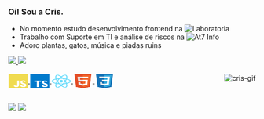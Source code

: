 ### Oi! Sou a Cris.

  - No momento estudo desenvolvimento frontend na ![Laboratoria](https://laboratoria.la/)
  - Trabalho com Suporte em TI e análise de riscos na ![At7 Info](https://at7.info/)
  - Adoro plantas, gatos, música e piadas ruins
  
 <div>
  <a href="https://github.com/crisbdev">
  <img height="180em" src="https://github-readme-stats.vercel.app/api?username=crisbdev&show_icons=true&theme=midnight-purple&include_all_commits=true&count_private=true"/>
  <img height="180em" src="https://github-readme-stats.vercel.app/api/top-langs/?username=crisbdev&layout=compact&langs_count=7&theme=midnight-purple"/>
</div>
<div style="display: inline_block"><br>
  <img align="center" alt="cris-Js" height="30" width="40" src="https://raw.githubusercontent.com/devicons/devicon/master/icons/javascript/javascript-plain.svg">
  <img align="center" alt="cris-nj" height="30" width="40" src="https://raw.githubusercontent.com/devicons/devicon/master/icons/typescript/typescript-plain.svg">
  <img align="center" alt="cris-React" height="30" width="40" src="https://raw.githubusercontent.com/devicons/devicon/master/icons/react/react-original.svg">
  <img align="center" alt="cris-HTML" height="30" width="40" src="https://raw.githubusercontent.com/devicons/devicon/master/icons/html5/html5-original.svg">
  <img align="center" alt="cris-CSS" height="30" width="40" src="https://raw.githubusercontent.com/devicons/devicon/master/icons/css3/css3-original.svg">
  <img align="right" alt="cris-gif" height="180em" src="https://share-cdn.picrew.me/shareImg/org/202108/338224_6mlV0rB7.png">
</div>
  
  ##
 
<div> 
  <a href = "mailto:petriciac@protonmail.com"><img src="https://img.shields.io/badge/ProtonMail-8B89CC?style=for-the-badge&logo=protonmail&logoColor=white" target="_blank"></a>
  <a href="https://www.linkedin.com/in/patriciaccb" target="_blank"><img src="https://img.shields.io/badge/-LinkedIn-%230077B5?style=for-the-badge&logo=linkedin&logoColor=white" target="_blank"></a> 
 
</div>

